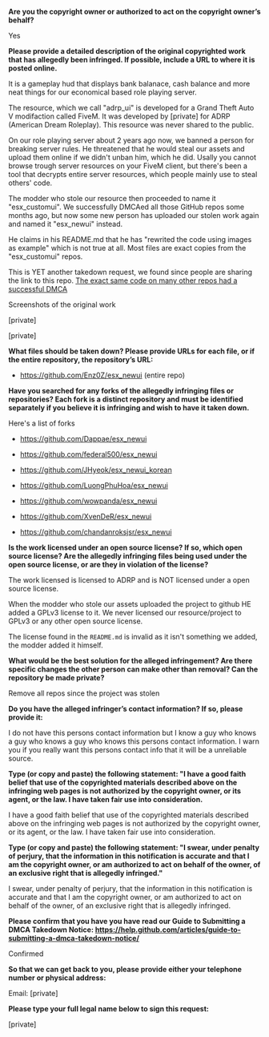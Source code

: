 **Are you the copyright owner or authorized to act on the copyright owner’s behalf?**  

Yes

**Please provide a detailed description of the original copyrighted work that has allegedly been infringed. If possible, include a URL to where it is posted online.**  

It is a gameplay hud that displays bank balanace, cash balance and more neat things for our economical based role playing server.  

The resource, which we call "adrp_ui" is developed for a Grand Theft Auto V modifaction called FiveM. It was developed by [private] for ADRP (American Dream Roleplay). This resource was never shared to the public.  

On our role playing server about 2 years ago now, we banned a person for breaking server rules. He threatened that he would steal our assets and upload them online if we didn't unban him, which he did. Usally you cannot browse trough server resources on your FiveM client, but there's been a tool that decrypts entire server resources, which people mainly use to steal others' code.  

The modder who stole our resource then proceeded to name it "esx_customui". We successfully DMCAed all those GitHub repos some months ago, but now some new person has uploaded our stolen work again and named it "esx_newui" instead.  

He claims in his README.md that he has "rewrited the code using images as example" which is not true at all. Most files are exact copies from the "esx_customui" repos.  

This is YET another takedown request, we found since people are sharing the link to this repo. [The exact same code on many other repos had a successful DMCA](https://github.com/github/dmca/blob/master/2019/04/2019-04-18-fivem-ui.md)  

 Screenshots of the original work  

[private] 

[private]

 **What files should be taken down? Please provide URLs for each file, or if the entire repository, the repository’s URL:**  

- https://github.com/Enz0Z/esx_newui (entire repo)  

**Have you searched for any forks of the allegedly infringing files or repositories? Each fork is a distinct repository and must be identified separately if you believe it is infringing and wish to have it taken down.**  

Here's a list of forks  

- https://github.com/Dappae/esx_newui  

- https://github.com/federal500/esx_newui  

- https://github.com/JHyeok/esx_newui_korean  

- https://github.com/LuongPhuHoa/esx_newui  

- https://github.com/wowpanda/esx_newui  

- https://github.com/XvenDeR/esx_newui  

- https://github.com/chandanroksjsr/esx_newui  

**Is the work licensed under an open source license? If so, which open source license? Are the allegedly infringing files being used under the open source license, or are they in violation of the license?**  

The work licensed is licensed to ADRP and is NOT licensed under a open source license.  

When the modder who stole our assets uploaded the project to github HE added a GPLv3 license to it. We never licensed our resource/project to GPLv3 or any other open source license.  

The license found in the `README.md` is invalid as it isn't something we added, the modder added it himself.  

**What would be the best solution for the alleged infringement? Are there specific changes the other person can make other than removal? Can the repository be made private?**  

Remove all repos since the project was stolen  

**Do you have the alleged infringer’s contact information? If so, please provide it:**  

I do not have this persons contact information but I know a guy who knows a guy who knows a guy who knows this persons contact information. I warn you if you really want this persons contact info that it will be a unreliable source.  

**Type (or copy and paste) the following statement: "I have a good faith belief that use of the copyrighted materials described above on the infringing web pages is not authorized by the copyright owner, or its agent, or the law. I have taken fair use into consideration.**  

I have a good faith belief that use of the copyrighted materials described above on the infringing web pages is not authorized by the copyright owner, or its agent, or the law. I have taken fair use into consideration.  

**Type (or copy and paste) the following statement: "I swear, under penalty of perjury, that the information in this notification is accurate and that I am the copyright owner, or am authorized to act on behalf of the owner, of an exclusive right that is allegedly infringed."**  

I swear, under penalty of perjury, that the information in this notification is accurate and that I am the copyright owner, or am authorized to act on behalf of the owner, of an exclusive right that is allegedly infringed.  

**Please confirm that you have you have read our Guide to Submitting a DMCA Takedown Notice: https://help.github.com/articles/guide-to-submitting-a-dmca-takedown-notice/**  

Confirmed  

**So that we can get back to you, please provide either your telephone number or physical address:**  

Email: [private]  

**Please type your full legal name below to sign this request:**  

[private]
